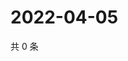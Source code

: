 # 2022-04-05

共 0 条

<!-- BEGIN WEIBO -->
<!-- 最后更新时间 Tue Apr 05 2022 21:23:28 GMT+0800 (China Standard Time) -->

<!-- END WEIBO -->
